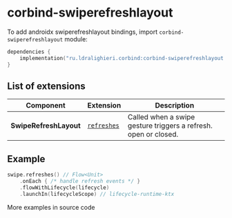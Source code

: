 ﻿
# corbind-swiperefreshlayout

To add androidx swiperefreshlayout bindings, import `corbind-swiperefreshlayout` module:

```kotlin
dependencies {
    implementation("ru.ldralighieri.corbind:corbind-swiperefreshlayout:1.12.0")
}
```

## List of extensions

| Component              | Extension                                   | Description                                                     |
|------------------------|---------------------------------------------|-----------------------------------------------------------------|
| **SwipeRefreshLayout** | [`refreshes`][SwipeRefreshLayout_refreshes] | Called when a swipe gesture triggers a refresh. open or closed. |

## Example

```kotlin
swipe.refreshes() // Flow<Unit>
    .onEach { /* handle refresh events */ }
    .flowWithLifecycle(lifecycle)
    .launchIn(lifecycleScope) // lifecycle-runtime-ktx
```

More examples in source code

[SwipeRefreshLayout_refreshes]: https://github.com/LDRAlighieri/Corbind/blob/master/corbind-swiperefreshlayout/src/main/kotlin/ru/ldralighieri/corbind/swiperefreshlayout/SwipeRefreshLayoutRefreshes.kt
